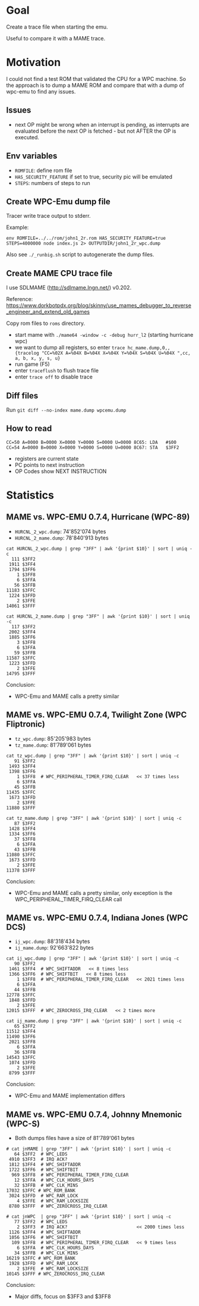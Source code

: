 # Goal

Create a trace file when starting the emu.

Useful to compare it with a MAME trace.

# Motivation

I could not find a test ROM that validated the CPU for a WPC machine. So the approach
is to dump a MAME ROM and compare that with a dump of wpc-emu to find any issues.

## Issues
- next OP might be wrong when an interrupt is pending, as interrupts are evaluated before the next OP is fetched - but not AFTER the OP is executed.

## Env variables
- `ROMFILE`: define rom file
- `HAS_SECURITY_FEATURE` if set to true, security pic will be emulated
- `STEPS`: numbers of steps to run

## Create WPC-Emu dump file

Tracer write trace output to stderr.

Example:

```
env ROMFILE=../../rom/john1_2r.rom HAS_SECURITY_FEATURE=true STEPS=4000000 node index.js 2> OUTPUTDIR/john1_2r_wpc.dump
```

Also see `./_runbig.sh` script to autogenerate the dump files.

## Create MAME CPU trace file

I use SDLMAME (http://sdlmame.lngn.net/) v0.202.

Reference: https://www.dorkbotpdx.org/blog/skinny/use_mames_debugger_to_reverse_engineer_and_extend_old_games

Copy rom files to `roms` directory.

- start mame with `./mame64 -window -c -debug hurr_l2` (starting hurricane wpc)
- we want to dump all registers, so enter `trace hc_mame.dump,0,,{tracelog "CC=%02X A=%04X B=%04X X=%04X Y=%04X S=%04X U=%04X ",cc, a, b, x, y, s, u}`
- run game (F5)
- enter `traceflush` to flush trace file
- enter `trace off` to disable trace

## Diff files

Run `git diff --no-index mame.dump wpcemu.dump`

## How to read

```
CC=50 A=0000 B=0000 X=0000 Y=0000 S=0000 U=0000 8C65: LDA   #$00
CC=54 A=0000 B=0000 X=0000 Y=0000 S=0000 U=0000 8C67: STA   $3FF2
```

- registers are current state
- PC points to next instruction
- OP Codes show NEXT INSTRUCTION

# Statistics

## MAME vs. WPC-EMU 0.7.4, Hurricane (WPC-89)

- `HURCNL_2_wpc.dump`:  74'852'074 bytes
- `HURCNL_2_mame.dump`: 78'840'913 bytes

```
cat HURCNL_2_wpc.dump | grep "3FF" | awk '{print $10}' | sort | uniq -c
  111 $3FF2
 1911 $3FF4
 1794 $3FF6
    1 $3FF8
    6 $3FFA
   56 $3FFB
11183 $3FFC
 1224 $3FFD
    2 $3FFE
14061 $3FFF

cat HURCNL_2_mame.dump | grep "3FF" | awk '{print $10}' | sort | uniq -c
  117 $3FF2
 2002 $3FF4
 1885 $3FF6
    3 $3FF8
    6 $3FFA
   59 $3FFB
11587 $3FFC
 1223 $3FFD
    2 $3FFE
14795 $3FFF
```

Conclusion:
- WPC-Emu and MAME calls a pretty similar

## MAME vs. WPC-EMU 0.7.4, Twilight Zone (WPC Fliptronic)

- `tz_wpc.dump`:  85'205'983 bytes
- `tz_mame.dump`: 81'789'061 bytes

```
cat tz_wpc.dump | grep "3FF" | awk '{print $10}' | sort | uniq -c
   91 $3FF2
 1493 $3FF4
 1398 $3FF6
    1 $3FF8  # WPC_PERIPHERAL_TIMER_FIRQ_CLEAR   << 37 times less
    6 $3FFA
   45 $3FFB
11435 $3FFC
 1673 $3FFD
    2 $3FFE
11880 $3FFF

cat tz_mame.dump | grep "3FF" | awk '{print $10}' | sort | uniq -c
   87 $3FF2
 1428 $3FF4
 1334 $3FF6
   37 $3FF8
    6 $3FFA
   43 $3FFB
11080 $3FFC
 1673 $3FFD
    2 $3FFE
11378 $3FFF
```

Conclusion:
- WPC-Emu and MAME calls a pretty similar, only exception is the WPC_PERIPHERAL_TIMER_FIRQ_CLEAR call


## MAME vs. WPC-EMU 0.7.4, Indiana Jones (WPC DCS)

- `ij_wpc.dump`:  88'318'434 bytes
- `ij_mame.dump`: 92'663'822 bytes

```
cat ij_wpc.dump | grep "3FF" | awk '{print $10}' | sort | uniq -c
   90 $3FF2
 1461 $3FF4  # WPC_SHIFTADDR   << 8 times less
 1366 $3FF6  # WPC_SHIFTBIT   << 8 times less
    1 $3FF8  # WPC_PERIPHERAL_TIMER_FIRQ_CLEAR   << 2021 times less
    6 $3FFA
   44 $3FFB
12778 $3FFC
 1848 $3FFD
    2 $3FFE
12015 $3FFF  # WPC_ZEROCROSS_IRQ_CLEAR   << 2 times more

cat ij_mame.dump | grep "3FF" | awk '{print $10}' | sort | uniq -c
   65 $3FF2
11512 $3FF4
11490 $3FF6
 2021 $3FF8
    6 $3FFA
   36 $3FFB
14543 $3FFC
 1074 $3FFD
    2 $3FFE
 8799 $3FFF
```

Conclusion:
- WPC-Emu and MAME implementation differs


## MAME vs. WPC-EMU 0.7.4, Johnny Mnemonic (WPC-S)

- Both dumps files have a size of 81'789'061 bytes

```
# cat jnMAME | grep "3FF" | awk '{print $10}' | sort | uniq -c
   64 $3FF2  # WPC_LEDS
 4910 $3FF3  # IRQ ACK?
 1812 $3FF4  # WPC_SHIFTADDR
 1722 $3FF6  # WPC_SHIFTBIT
  969 $3FF8  # WPC_PERIPHERAL_TIMER_FIRQ_CLEAR
   12 $3FFA  # WPC_CLK_HOURS_DAYS
   32 $3FFB  # WPC_CLK_MINS
17032 $3FFC # WPC_ROM_BANK
 3024 $3FFD  # WPC_RAM_LOCK
    4 $3FFE  # WPC_RAM_LOCKSIZE
 8780 $3FFF  # WPC_ZEROCROSS_IRQ_CLEAR

# cat jnWPC  | grep "3FF" | awk '{print $10}' | sort | uniq -c
   77 $3FF2  # WPC_LEDS
    2 $3FF3  # IRQ ACK?                          << 2000 times less
 1126 $3FF4  # WPC_SHIFTADDR
 1056 $3FF6  # WPC_SHIFTBIT
  109 $3FF8  # WPC_PERIPHERAL_TIMER_FIRQ_CLEAR   << 9 times less
    6 $3FFA  # WPC_CLK_HOURS_DAYS
   34 $3FFB  # WPC_CLK_MINS
16219 $3FFC # WPC_ROM_BANK
 1928 $3FFD  # WPC_RAM_LOCK
    2 $3FFE  # WPC_RAM_LOCKSIZE
10145 $3FFF # WPC_ZEROCROSS_IRQ_CLEAR
```

Conclusion:
- Major diffs, focus on $3FF3 and $3FF8
